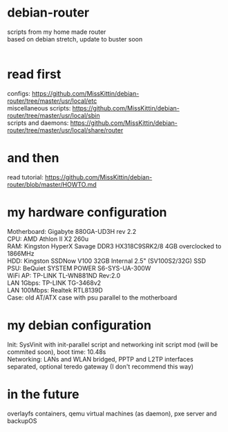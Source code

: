 # debian-router
scripts from my home made router<br>
based on debian stretch, update to buster soon<br><br>

# read first
configs: https://github.com/MissKittin/debian-router/tree/master/usr/local/etc<br>
miscellaneous scripts: https://github.com/MissKittin/debian-router/tree/master/usr/local/sbin<br>
scripts and daemons: https://github.com/MissKittin/debian-router/tree/master/usr/local/share/router

# and then
read tutorial: https://github.com/MissKittin/debian-router/blob/master/HOWTO.md

# my hardware configuration
Motherboard: Gigabyte 880GA-UD3H rev 2.2<br>
CPU: AMD Athlon II X2 260u<br>
RAM: Kingston HyperX Savage DDR3 HX318C9SRK2/8 4GB overclocked to 1866MHz<br>
HDD: Kingston SSDNow V100 32GB Internal 2.5" (SV100S2/32G) SSD<br>
PSU: BeQuiet SYSTEM POWER S6-SYS-UA-300W<br>
WiFi AP: TP-LINK TL-WN881ND Rev:2.0<br>
LAN 1Gbps: TP-LINK TG-3468v2<br>
LAN 100Mbps: Realtek RTL8139D<br>
Case: old AT/ATX case with psu parallel to the motherboard

# my debian configuration
Init: SysVinit with init-parallel script and networking init script mod (will be commited soon), boot time: 10.48s<br>
Networking: LANs and WLAN bridged, PPTP and L2TP interfaces separated, optional teredo gateway (I don't recommend this way)

# in the future
overlayfs containers, qemu virtual machines (as daemon), pxe server and backupOS
